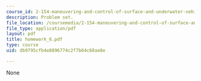 ```yaml
---
course_id: 2-154-maneuvering-and-control-of-surface-and-underwater-vehicles-13-49-fall-2004
description: Problem set.
file_location: /coursemedia/2-154-maneuvering-and-control-of-surface-and-underwater-vehicles-13-49-fall-2004/db9795cfb4e8896774c2f7b64c68ae8e_homework_6.pdf
file_type: application/pdf
layout: pdf
title: homework_6.pdf
type: course
uid: db9795cfb4e8896774c2f7b64c68ae8e

---
```

None